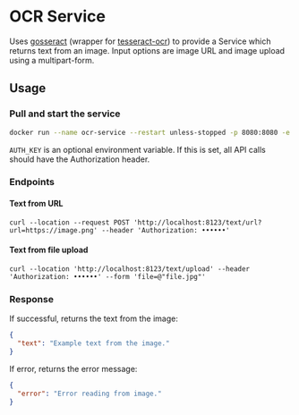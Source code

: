 # OCR Service

Uses [gosseract](https://github.com/otiai10/gosseract) (wrapper for [tesseract-ocr](https://github.com/tesseract-ocr/tesseract)) to provide a Service which returns text from an image. Input options are image URL and image upload using a multipart-form.

## Usage

### Pull and start the service

```bash
docker run --name ocr-service --restart unless-stopped -p 8080:8080 -e PORT=8080 -e AUTH_KEY=secret123 ghcr.io/mismaah/ocr-service:main
```

`AUTH_KEY` is an optional environment variable. If this is set, all API calls should have the Authorization header.

### Endpoints

#### Text from URL

`curl --location --request POST 'http://localhost:8123/text/url?url=https://image.png' --header 'Authorization: ••••••'`

#### Text from file upload

`curl --location 'http://localhost:8123/text/upload' --header 'Authorization: ••••••' --form 'file=@"file.jpg"'`

### Response

If successful, returns the text from the image:

```json
{
  "text": "Example text from the image."
}
```

If error, returns the error message:

```json
{
  "error": "Error reading from image."
}
```
